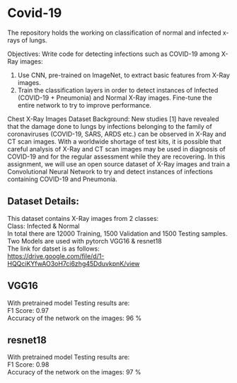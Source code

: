 # Covid-19
The repository  holds the working on classification of normal and infected x-rays of lungs. 

Objectives: 
Write code for detecting infections such as COVID-19 among X-Ray images: 

1) Use CNN, pre-trained on ImageNet, to extract basic features from X-Ray images.
2) Train the classification layers in order to detect instances of Infected (COVID-19 + Pneumonia) and Normal X-Ray images.
Fine-tune the entire network to try to improve performance.

Chest X-Ray Images Dataset
Background:
New studies [1] have revealed that the damage done to lungs by infections belonging to the family of coronaviruses (COVID-19, SARS, ARDS etc.) can be observed in X-Ray and CT scan images. With a worldwide shortage of test kits, it is possible that careful analysis of X-Ray and CT scan images may be used in diagnosis of COVID-19 and for the regular assessment while they are recovering. In this assignment, we will use an open source dataset of X-Ray images and train a Convolutional Neural Network to try and detect instances of infections containing COVID-19 and Pneumonia.

## Dataset Details:  
This dataset contains X-Ray images from 2 classes:  
Class: Infected & Normal  
In total there are 12000 Training, 1500 Validation and 1500 Testing samples.  
Two Models are used with pytorch VGG16 & resnet18  
The link for datset is as follows:  
https://drive.google.com/file/d/1-HQQciKYfwAO3oH7ci6zhg45DduvkpnK/view  
## VGG16  
With pretrained model Testing results are:  
F1 Score: 0.97  
Accuracy of the network on the images: 96 %  
  
## resnet18  
With pretrained model Testing results are:  
F1 Score: 0.98  
Accuracy of the network on the images: 97 %  
  
  
